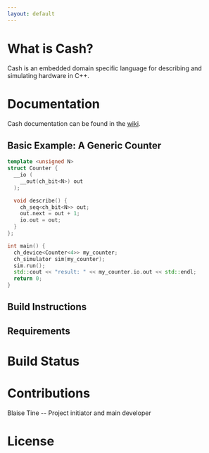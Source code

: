 ```yaml
---
layout: default
---
```


# What is Cash?

Cash is an embedded domain specific language for describing and simulating hardware in C++.

# Documentation

Cash documentation can be found in the [wiki](https://github.com/gtcasl/cash/wiki).

## Basic Example: A Generic Counter

```cpp
template <unsigned N>
struct Counter {
  __io (
    __out(ch_bit<N>) out
  );

  void describe() {
    ch_seq<ch_bit<N>> out;
    out.next = out + 1;
    io.out = out;
  }
};

int main() {
  ch_device<Counter<4>> my_counter;
  ch_simulator sim(my_counter);
  sim.run();
  std::cout << "result: " << my_counter.io.out << std::endl;
  return 0;
}
```

## Build Instructions

## Requirements

# Build Status

# Contributions

Blaise Tine -- Project initiator and main developer

# License
